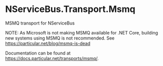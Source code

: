 # NServiceBus.Transport.Msmq

MSMQ transport for NServiceBus

NOTE: As Microsoft is not making MSMQ available for .NET Core, building new systems using MSMQ is not recommended. See https://particular.net/blog/msmq-is-dead

Documentation can be found at <https://docs.particular.net/transports/msmq/>.
